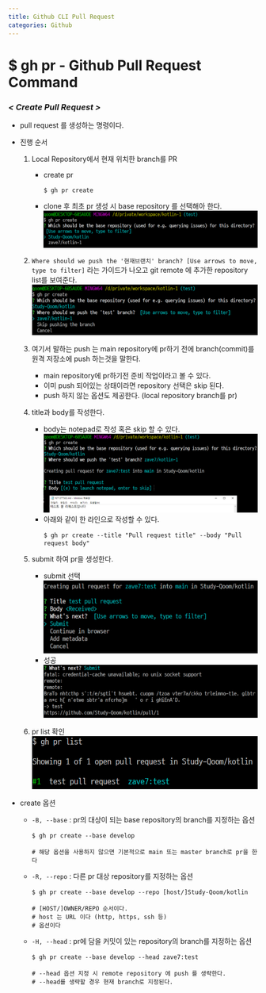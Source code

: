 ```yaml
---
title: Github CLI Pull Request
categories: Github
---
```


# $ gh pr - Github Pull Request Command

### *< Create Pull Request >*
- pull request 를 생성하는 명령이다.
- 진행 순서
    1. Local Repository에서 현재 위치한 branch를 PR
        - create pr
            ```
            $ gh pr create
            ```
        - clone 후 최초 pr 생성 시 base repository 를 선택해아 한다.
            ![gh pr create](/images/github/cli/pr/pr_create.png)
    2. `Where should we push the '현재브랜치' branch? [Use arrows to move, type to filter]` 라는 가이드가 나오고 git remote 에 추가한 repository list를 보여준다.
        ![gh pr create](/images/github/cli/pr/select_push_repository.png)

    3. 여기서 말하는 push 는 main repository에 pr하기 전에 branch(commit)를 원격 저장소에 push 하는것을 말한다.
        - main repository에 pr하기전 준비 작업이라고 볼 수 있다.
        - 이미 push 되어있는 상태이라면 repository 선택은 skip 된다.
        - push 하지 않는 옵션도 제공한다. (local repository branch를 pr)
    4. title과 body를 작성한다.
        - body는 notepad로 작성 혹은 skip 할 수 있다.
            ![gh pr create](/images/github/cli/pr/pr_test.png)
        - 아래와 같이 한 라인으로 작성할 수 있다.
            ```
            $ gh pr create --title "Pull request title" --body "Pull request body"
            ```
    5. submit 하여 pr을 생성한다.
        - submit 선택
            ![gh pr create](/images/github/cli/pr/pr_submit.png)
        - 성공
            ![gh pr create](/images/github/cli/pr/pr_finish.png)
    6. pr list 확인
        ![gh pr create](/images/github/cli/pr/view_pr.png)

- create 옵션
    - `-B, --base` : pr의 대상이 되는 base repository의 branch를 지정하는 옵션
        ```
        $ gh pr create --base develop

        # 해당 옵션을 사용하지 않으면 기본적으로 main 또는 master branch로 pr을 한다
        ```
    - `-R, --repo` : 다른 pr 대상 repository를 지정하는 옵션
        ```
        $ gh pr create --base develop --repo [host/]Study-Qoom/kotlin

        # [HOST/]OWNER/REPO 순서이다.
        # host 는 URL 이다 (http, https, ssh 등)
        # 옵션이다 
        ```
    - `-H, --head` : pr에 담을 커밋이 있는 repository의 branch를 지정하는 옵션
        ```
        $ gh pr create --base develop --head zave7:test

        # --head 옵션 지정 시 remote repository 에 push 를 생략한다.
        # --head를 생략할 경우 현재 branch로 지정된다.
        ```